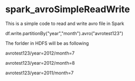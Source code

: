 # spark_avroSimpleReadWrite
This is a simple code to read and write avro file in Spark

df.write.partitionBy("year","month").avro("avrotest123")

The forlder in HDFS will be as following

avrotest123/year=2012/month=7

avrotest123/year=2012/month=8

avrotest123/year=2011/month=7
